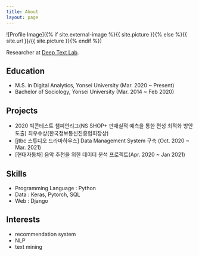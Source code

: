 ```yaml
---
title: About
layout: page
---
```

![Profile Image]({% if site.external-image %}{{ site.picture }}{% else %}{{ site.url }}/{{ site.picture }}{% endif %})

Researcher at [Deep Text Lab](http://deeptext.yonsei.ac.kr).

<h2>Education</h2>

<ul class="education-list">
	<li>M.S. in Digital Analytics, Yonsei University (Mar. 2020 ~ Present)</li>
	<li>Bachelor of Sociology, Yonsei University (Mar. 2014 ~ Feb 2020) </li>
</ul>

<h2>Projects</h2>

<ul class="project-list">
	<li>2020 빅콘테스트 챔피언리그(NS SHOP+ 판매실적 예측을 통한 편성 최적화 방안 도출) 최우수상(한국정보통신진흥협회장상)</li>
	<li>[jtbc 스튜디오 드라마하우스] Data Management System 구축 (Oct. 2020 ~ Mar. 2021)</li>
	<li>[현대자동차] 음악 추천을 위한 데이터 분석 프로젝트(Apr. 2020 ~ Jan 2021)</li>
</ul>

<h2>Skills</h2>

<ul class="skill-list">
	<li>Programming Language : Python</li>
	<li>Data : Keras, Pytorch, SQL</li>
	<li>Web : Django</li>
</ul>

<h2>Interests</h2>

<ul class="interest-list">
	<li>recommendation system</li>
	<li>NLP</li>
	<li>text mining</li>
</ul>

